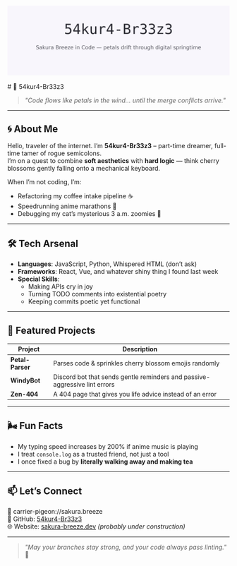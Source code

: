 <p align="center">
  <img src="sakura_breeze_banner.svg" alt="54kur4-Br33z3 — Sakura Breeze Banner" />
</p>
# 🌸 54kur4-Br33z3

> *"Code flows like petals in the wind… until the merge conflicts arrive."*

---

## 🌀 About Me
Hello, traveler of the internet. I’m **54kur4-Br33z3** – part-time dreamer, full-time tamer of rogue semicolons.  
I’m on a quest to combine **soft aesthetics** with **hard logic** — think cherry blossoms gently falling onto a mechanical keyboard.  

When I’m not coding, I’m:
- Refactoring my coffee intake pipeline ☕
- Speedrunning anime marathons 🎌
- Debugging my cat’s mysterious 3 a.m. zoomies 🐾

---

## 🛠 Tech Arsenal
- **Languages**: JavaScript, Python, Whispered HTML (don’t ask)
- **Frameworks**: React, Vue, and whatever shiny thing I found last week
- **Special Skills**: 
  - Making APIs cry in joy
  - Turning TODO comments into existential poetry
  - Keeping commits poetic yet functional

---

## 🌸 Featured Projects
| Project | Description |
|---------|-------------|
| **Petal-Parser** | Parses code & sprinkles cherry blossom emojis randomly |
| **WindyBot** | Discord bot that sends gentle reminders and passive-aggressive lint errors |
| **Zen-404** | A 404 page that gives you life advice instead of an error |

---

## 🌬 Fun Facts
- My typing speed increases by 200% if anime music is playing
- I treat `console.log` as a trusted friend, not just a tool
- I once fixed a bug by **literally walking away and making tea**

---

## 📫 Let’s Connect
💌 carrier-pigeon://sakura.breeze  
🐙 GitHub: [54kur4-Br33z3](https://github.com/54kur4-Br33z3)  
🌐 Website: [sakura-breeze.dev](https://sakura-breeze.dev) *(probably under construction)*

---

> *"May your branches stay strong, and your code always pass linting."* 🌸
